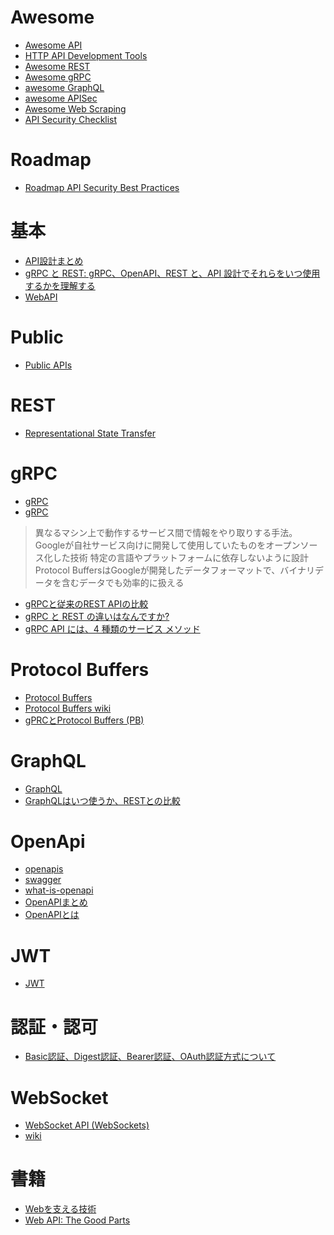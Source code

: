 # Awesome

- [Awesome API](https://github.com/Kikobeats/awesome-api#awesome-api-- "Awesome API")
- [HTTP API Development Tools](https://github.com/yosriady/awesome-api-devtools#http-api-development-tools "HTTP API Development Tools")
- [Awesome REST](https://github.com/marmelab/awesome-rest#awesome-rest- "Awesome REST")
- [Awesome gRPC](https://github.com/grpc-ecosystem/awesome-grpc#awesome-grpc- "Awesome gRPC")
- [awesome GraphQL](https://github.com/chentsulin/awesome-graphql#awesome-graphql- "awesome GraphQL")
- [awesome APISec](https://github.com/arainho/awesome-api-security#readme "awesome APISec")
- [Awesome Web Scraping](https://github.com/lorien/awesome-web-scraping#awesome-web-scraping "Awesome Web Scraping")
- [API Security Checklist](https://github.com/shieldfy/API-Security-Checklist#api-security-checklist "API Security Checklist")

# Roadmap

- [Roadmap API Security Best Practices](https://roadmap.sh/best-practices/api-security "")

# 基本

- [API設計まとめ](https://qiita.com/KNR109/items/d3b6aa8803c62238d990 "API設計まとめ")
- [gRPC と REST: gRPC、OpenAPI、REST と、API 設計でそれらをいつ使用するかを理解する](https://cloud.google.com/blog/products/api-management/understanding-grpc-openapi-and-rest-and-when-to-use-them?hl=en "gRPC と REST: gRPC、OpenAPI、REST と、API 設計でそれらをいつ使用するかを理解する")
- [WebAPI](https://techinfoofmicrosofttech.osscons.jp/index.php?WebAPI "WebAPI")

# Public

- [Public APIs](https://github.com/public-apis/public-apis#public-apis "Public APIs")

# REST

- [Representational State Transfer](https://ja.wikipedia.org/wiki/Representational_State_Transfer "Representational State Transfer")

# gRPC

- [gRPC](https://grpc.io/docs/what-is-grpc/introduction/ "gRPC")
- [gRPC](https://knowledge.sakura.ad.jp/24059/ "gRPC")
> 異なるマシン上で動作するサービス間で情報をやり取りする手法。Googleが自社サービス向けに開発して使用していたものをオープンソース化した技術
> 特定の言語やプラットフォームに依存しないように設計
> Protocol BuffersはGoogleが開発したデータフォーマットで、バイナリデータを含むデータでも効率的に扱える
- [gRPCと従来のREST APIの比較](https://www.integrate.io/jp/blog/grpc-vs-rest-how-does-grpc-compare-with-traditional-rest-apis-ja/ "gRPCと従来のREST APIの比較")
- [gRPC と REST の違いはなんですか?](https://aws.amazon.com/jp/compare/the-difference-between-grpc-and-rest/ "gRPC と REST の違いはなんですか?")
- [gRPC API には、4 種類のサービス メソッド](https://www.xlsoft.com/jp/blog/blog/2022/05/25/post-29393-post-29393/ "gRPC API には、4 種類のサービス メソッド")

# Protocol Buffers

- [Protocol Buffers](https://protobuf.dev/ "Protocol Buffers")
- [Protocol Buffers wiki](https://ja.wikipedia.org/wiki/Protocol_Buffers "Protocol Buffers wiki")
- [gPRCとProtocol Buffers (PB)](https://lab.mo-t.com/blog/protocol-buffers "gPRCとProtocol Buffers (PB)")

# GraphQL

- [GraphQL](https://graphql.org/learn/ "GraphQL")
- [GraphQLはいつ使うか、RESTとの比較](https://zenn.dev/saboyutaka/articles/e5515872871534 "GraphQLはいつ使うか、RESTとの比較")

# OpenApi

- [openapis](https://www.openapis.org/ "openapis")
- [swagger](https://swagger.io/ "swagger")
- [what-is-openapi](https://www.openapis.org/what-is-openapi "what-is-openapi")
- [OpenAPIまとめ](https://qiita.com/KNR109/items/7e094dba6bcf37ed73cf "OpenAPIまとめ")
- [OpenAPIとは](https://www.aeyescan.jp/media/openapi "OpenAPIとは")

# JWT

- [JWT](https://self-issued.info/docs/draft-ietf-oauth-json-web-token.html#Overview "JWT")

# 認証・認可

- [Basic認証、Digest認証、Bearer認証、OAuth認証方式について](https://architecting.hateblo.jp/entry/2020/03/27/130535 "Basic認証、Digest認証、Bearer認証、OAuth認証方式について")

# WebSocket

- [WebSocket API (WebSockets)](https://developer.mozilla.org/ja/docs/Web/API/WebSockets_API "WebSocket API (WebSockets)")
- [wiki](https://ja.wikipedia.org/wiki/WebSocket "wiki")

# 書籍

- [Webを支える技術](https://www.amazon.co.jp/-/en/%E5%B1%B1%E6%9C%AC-%E9%99%BD%E5%B9%B3/dp/4774142042/ref=d_pd_sbs_sccl_2_6/357-9139844-7365657?pd_rd_w=v47eX&content-id=amzn1.sym.6f7d7560-7f29-4b9a-abcd-4e6c06534ee6&pf_rd_p=6f7d7560-7f29-4b9a-abcd-4e6c06534ee6&pf_rd_r=XQNQ0PG51Y00Q946E9EJ&pd_rd_wg=QbJJN&pd_rd_r=ea3fba52-3324-471f-9e1b-f80007acff10&pd_rd_i=4774142042&psc=1 "Webを支える技術")
- [Web API: The Good Parts](https://www.amazon.co.jp/-/en/%E6%B0%B4%E9%87%8E-%E8%B2%B4%E6%98%8E/dp/4873116864/ref=d_pd_sbs_sccl_2_5/357-9139844-7365657?pd_rd_w=sKsHB&content-id=amzn1.sym.6f7d7560-7f29-4b9a-abcd-4e6c06534ee6&pf_rd_p=6f7d7560-7f29-4b9a-abcd-4e6c06534ee6&pf_rd_r=QKCWQFZ9V0E8FB3YYKFT&pd_rd_wg=uGZrA&pd_rd_r=4a3d71ca-ec33-4d68-8c42-bd70d925433e&pd_rd_i=4873116864&psc=1 "Web API: The Good Parts")